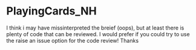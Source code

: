 # PlayingCards_NH

I think i may have missinterpreted the breief (oops), but at least there is plenty of code that can be reviewed.
I would prefer if you could try to use the raise an issue option for the code review!
Thanks
